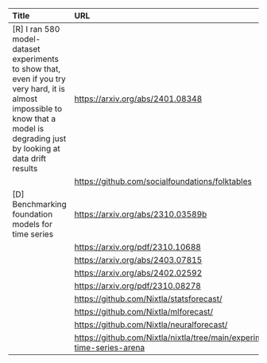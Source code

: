 | Title                                                                                                                                                                            | URL                                                                                 |   Score | Date                |
|:---------------------------------------------------------------------------------------------------------------------------------------------------------------------------------|:------------------------------------------------------------------------------------|--------:|:--------------------|
| [R] I ran 580 model-dataset experiments to show that, even if you try very hard, it is almost impossible to know that a model is degrading just by looking at data drift results | https://arxiv.org/abs/2401.08348                                                    |      63 | 2024-05-30 15:54:21 |
|                                                                                                                                                                                  | https://github.com/socialfoundations/folktables                                     |         |                     |
| [D] Benchmarking foundation models for time series                                                                                                                               | https://arxiv.org/abs/2310.03589b                                                   |      50 | 2024-05-29 17:02:32 |
|                                                                                                                                                                                  | https://arxiv.org/pdf/2310.10688                                                    |         |                     |
|                                                                                                                                                                                  | https://arxiv.org/abs/2403.07815                                                    |         |                     |
|                                                                                                                                                                                  | https://arxiv.org/abs/2402.02592                                                    |         |                     |
|                                                                                                                                                                                  | https://arxiv.org/pdf/2310.08278                                                    |         |                     |
|                                                                                                                                                                                  | https://github.com/Nixtla/statsforecast/                                            |         |                     |
|                                                                                                                                                                                  | https://github.com/Nixtla/mlforecast/                                               |         |                     |
|                                                                                                                                                                                  | https://github.com/Nixtla/neuralforecast/                                           |         |                     |
|                                                                                                                                                                                  | https://github.com/Nixtla/nixtla/tree/main/experiments/foundation-time-series-arena |         |                     |